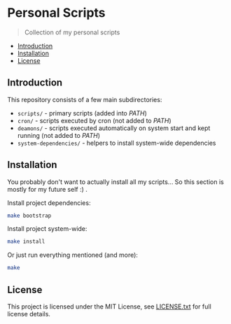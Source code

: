 # Personal Scripts

> Collection of my personal scripts

<!-- toc -->

- [Introduction](#introduction)
- [Installation](#installation)
- [License](#license)

<!-- tocstop -->

## Introduction

This repository consists of a few main subdirectories:

- `scripts/` - primary scripts (added into _PATH_)
- `cron/` - scripts executed by cron (not added to _PATH_)
- `deamons/` - scripts executed automatically on system start and kept running (not added to _PATH_)
- `system-dependencies/` - helpers to install system-wide dependencies

## Installation

You probably don't want to actually install all my scripts...
So this section is mostly for my future self :\) .

Install project dependencies:

```bash
make bootstrap
```

Install project system-wide:

```bash
make install
```

Or just run everything mentioned (and more):

```bash
make
```

## License

This project is licensed under the MIT License, see
[LICENSE.txt](LICENSE.txt) for full license details.
